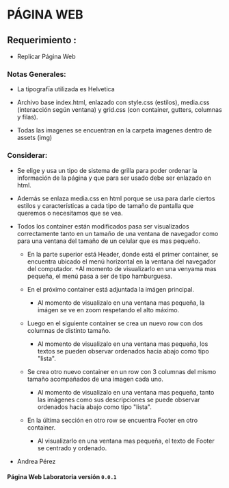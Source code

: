 # PÁGINA WEB


## Requerimiento :

+ Replicar Página Web  


### Notas Generales:

+ La tipografīa utilizada es Helvetica

+ Archivo base index.html, enlazado con style.css (estilos), media.css (interacción según ventana) y grid.css (con container, gutters, columnas y filas).

+ Todas las imagenes se encuentran en la carpeta imagenes dentro de assets (img)


### Considerar: 

+ Se elige y usa un tipo de sistema de grilla para poder ordenar la información de la página y que para ser usado debe ser enlazado en html.

+ Además se enlaza media.css en html porque se usa para darle ciertos estilos y características a cada tipo de tamaño de pantalla que queremos o necesitamos que se vea.

+ Todos los container están modificados pasa ser visualizados correctamente tanto en un tamaño de una ventana de navegador como para una ventana del tamaño de un celular que es mas pequeño.

	+ En la parte superior está Header, donde está el primer container, se encuentra ubicado el menú horizontal en la ventana del navegador del computador.
		+Al momento de visualizarlo en una venyama mas pequeña, el menú pasa a ser de tipo hamburguesa. 

	+ En el próximo container está adjuntada la imágen principal.
		+ Al momento de visualizalo en una ventana mas pequeña, la imágen se ve en zoom respetando el alto máximo.

	+ Luego en el siguiente container se crea un nuevo row con dos columnas de distinto tamaño.
		+ Al momento de visualizalo en una ventana mas pequeña, los textos se pueden observar ordenados hacia abajo como tipo "lista".

	+ Se crea otro nuevo container en un row con 3 columnas del mismo tamaño acompañados de una imagen cada uno. 
		+ Al momento de visualizalo en una ventana mas pequeña, tanto las imágenes como sus descripciones se puede observar ordenados hacia abajo como tipo "lista".

	+ En la última sección en otro row se encuentra Footer en otro container.
		+ Al visualizarlo en una ventana mas pequeña, el texto de Footer se centrado y ordenado.




+ Andrea Pérez 

#### Página Web Laboratoria versión `0.0.1` 
